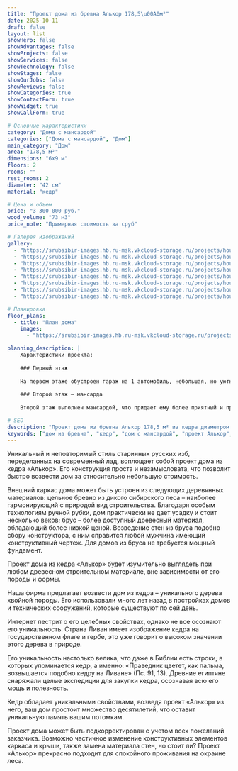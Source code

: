 ```yaml
---
title: "Проект дома из бревна Алькор 178,5\u00A0м²"
date: 2025-10-11
draft: false
layout: list
showHero: false
showAdvantages: false
showProjects: false
showServices: false
showTechnology: false
showStages: false
showOurJobs: false
showReviews: false
showCategories: true
showContactForm: true
showWidget: true
showCallForm: true

# Основные характеристики
category: "Дома с мансардой"
categories: ["Дома с мансардой", "Дом"]
main_category: "Дом"
area: "178,5 м²"
dimensions: "6x9 м"
floors: 2
rooms: ""
rest_rooms: 2
diameter: "42 см"
material: "кедр"

# Цена и объем
price: "3 300 000 руб."
wood_volume: "73 м3"
price_note: "Примерная стоимость за сруб"

# Галерея изображений
gallery:
  - "https://srubsibir-images.hb.ru-msk.vkcloud-storage.ru/projects/houses/alkor-178/alkor-178-1.jpg"
  - "https://srubsibir-images.hb.ru-msk.vkcloud-storage.ru/projects/houses/alkor-178/alkor-178-2.jpg"
  - "https://srubsibir-images.hb.ru-msk.vkcloud-storage.ru/projects/houses/alkor-178/alkor-178-3.jpg"
  - "https://srubsibir-images.hb.ru-msk.vkcloud-storage.ru/projects/houses/alkor-178/alkor-178-4.jpg"
  - "https://srubsibir-images.hb.ru-msk.vkcloud-storage.ru/projects/houses/alkor-178/alkor-178-5.jpg"
  - "https://srubsibir-images.hb.ru-msk.vkcloud-storage.ru/projects/houses/alkor-178/alkor-178-6.jpg"
  - "https://srubsibir-images.hb.ru-msk.vkcloud-storage.ru/projects/houses/alkor-178/alkor-178-7.jpg"
  - "https://srubsibir-images.hb.ru-msk.vkcloud-storage.ru/projects/houses/alkor-178/alkor-178-8.jpg"

# Планировка
floor_plans:
  - title: "План дома"
    images:
      - "https://srubsibir-images.hb.ru-msk.vkcloud-storage.ru/projects/houses/alkor-178/alkor-178-8.jpg"

planning_description: |
    Характеристики проекта:
    
    ### Первый этаж
    
    На первом этаже обустроен гараж на 1 автомобиль, небольшая, но уютная кухня-столовая, просторная гостиная и пара технических помещений.
    
    ### Второй этаж – мансарда
    
    Второй этаж выполнен мансардой, что придает ему более приятный и природный вид. Здесь расположены 2 просторные спальни, небольшой гардероб и санузел.

# SEO
description: "Проект дома из бревна Алькор 178,5 м² из кедра диаметром 42 см. Дом с мансардой и гаражом в стиле старинных русских изб на современный лад."
keywords: ["дом из бревна", "кедр", "дом с мансардой", "проект Алькор", "178,5 м²", "дом с гаражом", "русский стиль"]
---
```


Уникальный и неповторимый стиль старинных русских изб, переделанных на современный лад, воплощает собой проект дома из кедра «Алькор». Его конструкция проста и незамысловата, что позволит быстро возвести дом за относительно небольшую стоимость.

Внешний каркас дома может быть устроен из следующих деревянных материалов: цельное бревно из дикого сибирского леса – наиболее гармонирующий с природой вид строительства. Благодаря особым технологиям ручной рубки, дом практически не дает усадку и стоит несколько веков; брус – более доступный древесный материал, обладающий более низкой ценой. Возведение стен из бруса подобно сбору конструктора, с ним справится любой мужчина имеющий конструктивный чертеж. Для домов из бруса не требуется мощный фундамент.

Проект дома из кедра «Алькор» будет изумительно выглядеть при любом древесном строительном материале, вне зависимости от его породы и формы.

Наша фирма предлагает возвести дом из кедра – уникального дерева хвойной породы. Его использовали много лет назад в постройках домов и технических сооружений, которые существуют по сей день.

Интернет пестрит о его целебных свойствах, однако не все осознают его уникальность. Страна Ливан имеет изображение кедра на государственном флаге и гербе, это уже говорит о высоком значении этого дерева в природе.

Его уникальность настолько велика, что даже в Библии есть строки, в которых упоминается кедр, а именно: «Праведник цветет, как пальма, возвышается подобно кедру на Ливане» (Пс. 91, 13). Древние египтяне снаряжали целые экспедиции для закупки кедра, осознавая всю его мощь и полезность.

Кедр обладает уникальными свойствами, возведя проект «Алькор» из него, ваш дом простоит множество десятилетий, что оставит уникальную память вашим потомкам.

Проект дома может быть подкорректирован с учетом всех пожеланий заказчика. Возможно частичное изменение конструктивных элементов каркаса и крыши, также замена материала стен, но стоит ли? Проект «Алькор» прекрасно подходит для спокойного проживания на окраине леса.